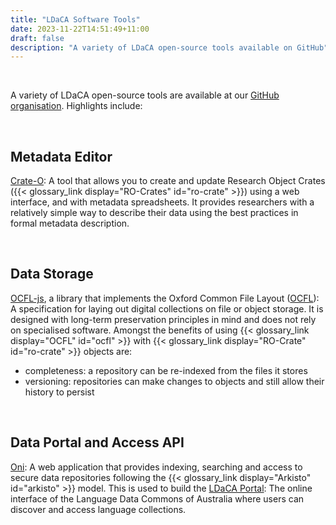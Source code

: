```yaml
---
title: "LDaCA Software Tools"
date: 2023-11-22T14:51:49+11:00
draft: false
description: "A variety of LDaCA open-source tools available on GitHub"
---
```


<br>

A variety of LDaCA open-source tools are available at our [GitHub organisation](https://github.com/Language-Research-Technology/ocfl-js). Highlights include:

<br>

## Metadata Editor

[Crate-O](https://language-research-technology.github.io/crate-o/#/): A tool that allows you to create and update Research Object Crates ({{< glossary_link display="RO-Crates" id="ro-crate" >}}) using a web interface, and with metadata spreadsheets. It provides researchers with a relatively simple way to describe their data using the best practices in formal metadata description.

<br>

## Data Storage

[OCFL-js](https://github.com/Language-Research-Technology/ocfl-js), a library that implements the Oxford Common File Layout ([OCFL](https://ocfl.io/)): A specification for laying out digital collections on file or object storage. It is designed with long-term preservation principles in mind and does not rely on specialised software. Amongst the benefits of using {{< glossary_link display="OCFL" id="ocfl" >}} with {{< glossary_link display="RO-Crate" id="ro-crate" >}} objects are:

- completeness: a repository can be re-indexed from the files it stores
- versioning: repositories can make changes to objects and still allow their history to persist

<br>

## Data Portal and Access API

[Oni](https://github.com/Language-Research-Technology/oni): A web application that provides indexing, searching and access to secure data repositories following the {{< glossary_link display="Arkisto" id="arkisto" >}} model. This is used to build the [LDaCA Portal](https://data.ldaca.edu.au/search): The online interface of the Language Data Commons of Australia where users can discover and access language collections.

<br>
